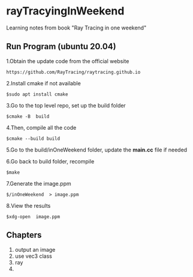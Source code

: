 # rayTracyingInWeekend
Learning notes from book "Ray Tracing in one weekend"

## Run Program (ubuntu 20.04)
1.Obtain the update code from the official website
```
https://github.com/RayTracing/raytracing.github.io
```
2.Install cmake if not available 
```
$sudo apt install cmake
```
3.Go to the top level repo, set up the build folder
```
$cmake -B  build
```
4.Then, compile all the code
```
$cmake --build build
```
5.Go to the build/inOneWeekend folder, update the **main.cc** file if needed

6.Go back to build folder, recompile
```
$make
```
7.Generate the image.ppm 
```
$/inOneWeekend  > image.ppm
```
8.View the results
```
$xdg-open  image.ppm
```

## Chapters
1. output an image
2. use vec3 class 
3. ray
4.
